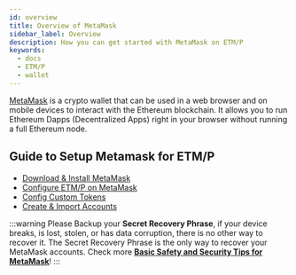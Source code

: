 ```yaml
---
id: overview
title: Overview of MetaMask
sidebar_label: Overview
description: How you can get started with MetaMask on ETM/P
keywords:
  - docs
  - ETM/P
  - wallet
---
```


[MetaMask](https://metamask.io/) is a crypto wallet that can be used in a web browser and on mobile devices to interact with the Ethereum blockchain. It allows you to run Ethereum Dapps (Decentralized Apps) right in your browser without running a full Ethereum node.

## Guide to Setup Metamask for ETM/P

* [Download & Install MetaMask](/develop/metamask/tutorial-metamask.md)
* [Configure ETM/P on MetaMask](/develop/metamask/config-etmp-on-metamask.md)
* [Config Custom Tokens](/develop/metamask/custom-tokens.md)
* [Create & Import Accounts](/develop/metamask/multiple-accounts.md)

:::warning
 Please Backup your **Secret Recovery Phrase**, if your device breaks, is lost, stolen, or has data corruption, there is no other way to recover it. The Secret Recovery Phrase is the only way to recover your MetaMask accounts. Check more <ins>**[Basic Safety and Security Tips for MetaMask](https://metamask.zendesk.com/hc/en-us/articles/360015489591-Basic-Safety-and-Security-Tips-for-MetaMask)**</ins>!
:::

